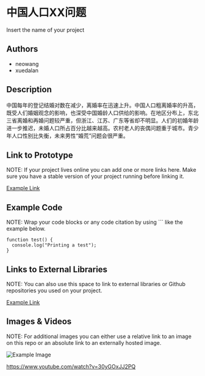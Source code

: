 # 中国人口XX问题
Insert the name of your project

## Authors
- neowang
- xuedalan

## Description
中国每年的登记结婚对数在减少，离婚率在迅速上升。中国人口粗离婚率的升高，既受人们婚姻观念的影响，也深受中国婚龄人口供给的影响。在地区分布上，东北三省离婚和再婚问题较严重，但浙江、江苏、广东等省却不明显。人们的初婚年龄进一步推迟，未婚人口所占百分比越来越高。农村老人的丧偶问题重于城市。青少年人口性别比失衡，未来男性“婚荒”问题会很严重。 

## Link to Prototype
NOTE: If your project lives online you can add one or more links here. Make sure you have a stable version of your project running before linking it.

[Example Link](http://www.google.com "Example Link")

## Example Code
NOTE: Wrap your code blocks or any code citation by using ``` like the example below.
```
function test() {
  console.log("Printing a test");
}
```
## Links to External Libraries
 NOTE: You can also use this space to link to external libraries or Github repositories you used on your project.

[Example Link](http://www.google.com "Example Link")

## Images & Videos
NOTE: For additional images you can either use a relative link to an image on this repo or an absolute link to an externally hosted image.

![Example Image](project_images/cover.jpg?raw=true "Example Image")

https://www.youtube.com/watch?v=30yGOxJJ2PQ
